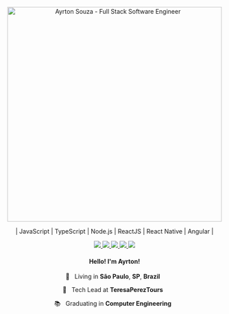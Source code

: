 <p align="center">
  <img src="https://user-images.githubusercontent.com/30063455/88415443-e3ed2b80-cdb4-11ea-965c-84a8a0af04fb.png" width="500"
  alt="Ayrton Souza - Full Stack Software Engineer" />
</p>

<p align="center">| JavaScript | TypeScript | Node.js | ReactJS | React Native | Angular |</p>

<p align="center">

  <a href="https://web.whatsapp.com/send?phone=+5511941800859" alt="WhatsApp" target="blank">
    <img src="https://img.shields.io/badge/-WhatsApp-000000?style=flat-square&logo=WhatsApp&logoColor=white" />
  </a>

  <a href="mailto:ayrtonsouza@icloud.com" alt="iCloud" target="blank">
    <img src="https://img.shields.io/badge/-iCloud-000000?style=flat-square&logo=apple&logoColor=white" />
  </a>

  <a href="https://www.linkedin.com/in/ayrtonsouza" alt="LinkedIn" target="blank">
    <img src="https://img.shields.io/badge/-LinkedIn-000000?style=flat-square&logo=Linkedin&logoColor=white" />
  </a>

  <a href="https://github.com/ayrtonbsouza" alt="GitHub" target="blank">
    <img src="https://img.shields.io/badge/-GitHub-000000?style=flat-square&logo=Github&logoColor=white" />
  </a>
  
  <a href="https://twitter.com/tombsouza" alt="Twitter" target="blank">
    <img src="https://img.shields.io/badge/-Twitter-0000000?style=flat-square&logo=Twitter&logoColor=white" />
  </a>

</p>

<h4 align="center">
  Hello! I'm <b>Ayrton</b>!
</h4>
<p align="center">
  📌 &nbsp; Living in <b>São Paulo</b>, <b>SP</b>, <b>Brazil</b> &nbsp;
</p>
<p align="center">
  💼  &nbsp; Tech Lead at <b>TeresaPerezTours</b> &nbsp;
<p align="center">
  📚 &nbsp; Graduating in <b>Computer Engineering</b> &nbsp;
</p>
